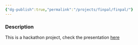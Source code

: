 ```yaml
---
{"dg-publish":true,"permalink":"/projects/finpal/finpal/"}
---
```


### Description

This is a hackathon project, check the presentation [here](https://lablab.ai/event/gemini-ai-hackathon)